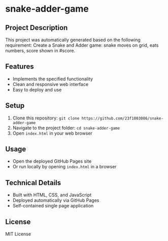 # snake-adder-game

## Project Description
This project was automatically generated based on the following requirement:
Create a Snake and Adder game: snake moves on grid, eats numbers, score shown in #score.

## Features
- Implements the specified functionality
- Clean and responsive web interface
- Easy to deploy and use

## Setup
1. Clone this repository: `git clone https://github.com/23f1003086/snake-adder-game`
2. Navigate to the project folder: `cd snake-adder-game`
3. Open `index.html` in your web browser

## Usage
- Open the deployed GitHub Pages site
- Or run locally by opening `index.html` in a browser

## Technical Details
- Built with HTML, CSS, and JavaScript
- Deployed automatically via GitHub Pages
- Self-contained single page application

## License
MIT License
